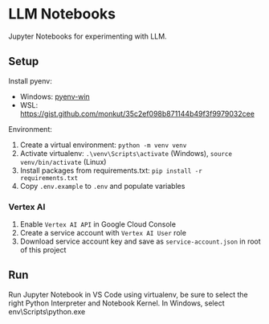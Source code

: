 # LLM Notebooks

Jupyter Notebooks for experimenting with LLM.

## Setup

Install pyenv:

- Windows: [pyenv-win](https://github.com/pyenv-win/pyenv-win)
- WSL: https://gist.github.com/monkut/35c2ef098b871144b49f3f9979032cee

Environment:

1. Create a virtual environment: `python -m venv venv`
2. Activate virtualenv: `.\venv\Scripts\activate` (Windows), `source venv/bin/activate` (Linux)
3. Install packages from requirements.txt: `pip install -r requirements.txt`
4. Copy `.env.example` to `.env` and populate variables

### Vertex AI

1. Enable `Vertex AI API` in Google Cloud Console
2. Create a service account with `Vertex AI User` role
3. Download service account key and save as `service-account.json` in root of this project

## Run

Run Jupyter Notebook in VS Code using virtualenv, be sure to select the right Python Interpreter and Notebook Kernel. In Windows, select env\Scripts\python.exe
